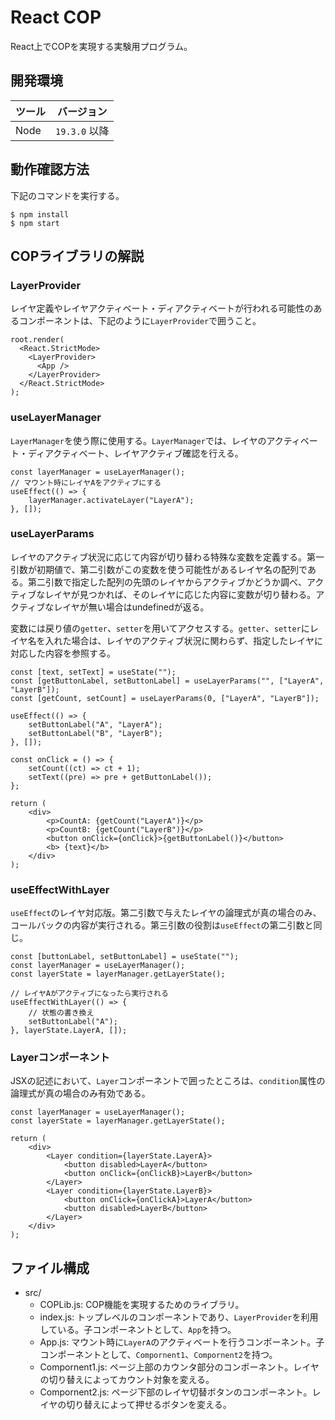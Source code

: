 # React COP

React上でCOPを実現する実験用プログラム。

## 開発環境

|ツール|バージョン|
|-|-|
|Node|`19.3.0` 以降|

## 動作確認方法

下記のコマンドを実行する。

```
$ npm install
$ npm start
```

## COPライブラリの解説

### LayerProvider

レイヤ定義やレイヤアクティベート・ディアクティベートが行われる可能性のあるコンポーネントは、下記のように`LayerProvider`で囲うこと。

```
root.render(
  <React.StrictMode>
    <LayerProvider>
      <App />
    </LayerProvider>
  </React.StrictMode>
);
```

### useLayerManager

`LayerManager`を使う際に使用する。`LayerManager`では、レイヤのアクティベート・ディアクティベート、レイヤアクティブ確認を行える。

```
const layerManager = useLayerManager();
// マウント時にレイヤAをアクティブにする
useEffect(() => {
    layerManager.activateLayer("LayerA");
}, []);
```

### useLayerParams

レイヤのアクティブ状況に応じて内容が切り替わる特殊な変数を定義する。第一引数が初期値で、第二引数がこの変数を使う可能性があるレイヤ名の配列である。第二引数で指定した配列の先頭のレイヤからアクティブかどうか調べ、アクティブなレイヤが見つかれば、そのレイヤに応じた内容に変数が切り替わる。アクティブなレイヤが無い場合はundefinedが返る。

変数には戻り値の`getter`、`setter`を用いてアクセスする。`getter`、`setter`にレイヤ名を入れた場合は、レイヤのアクティブ状況に関わらず、指定したレイヤに対応した内容を参照する。

```
const [text, setText] = useState("");
const [getButtonLabel, setButtonLabel] = useLayerParams("", ["LayerA", "LayerB"]);
const [getCount, setCount] = useLayerParams(0, ["LayerA", "LayerB"]);

useEffect(() => {
    setButtonLabel("A", "LayerA");
    setButtonLabel("B", "LayerB");
}, []);

const onClick = () => {
    setCount((ct) => ct + 1);
    setText((pre) => pre + getButtonLabel());
};

return (
    <div>
        <p>CountA: {getCount("LayerA")}</p>
        <p>CountB: {getCount("LayerB")}</p>
        <button onClick={onClick}>{getButtonLabel()}</button>
        <b> {text}</b>
    </div>
);

```

### useEffectWithLayer

`useEffect`のレイヤ対応版。第二引数で与えたレイヤの論理式が真の場合のみ、コールバックの内容が実行される。第三引数の役割は`useEffect`の第二引数と同じ。

```
const [buttonLabel, setButtonLabel] = useState("");
const layerManager = useLayerManager();
const layerState = layerManager.getLayerState();

// レイヤAがアクティブになったら実行される
useEffectWithLayer(() => {
    // 状態の書き換え
    setButtonLabel("A");
}, layerState.LayerA, []);

```

### Layerコンポーネント

JSXの記述において、`Layer`コンポーネントで囲ったところは、`condition`属性の論理式が真の場合のみ有効である。

```
const layerManager = useLayerManager();
const layerState = layerManager.getLayerState();

return (
    <div>
        <Layer condition={layerState.LayerA}>
            <button disabled>LayerA</button>
            <button onClick={onClickB}>LayerB</button>
        </Layer>
        <Layer condition={layerState.LayerB}>
            <button onClick={onClickA}>LayerA</button>
            <button disabled>LayerB</button>
        </Layer>
    </div>
);
```

## ファイル構成

- src/
    - COPLib.js: COP機能を実現するためのライブラリ。
    - index.js: トップレベルのコンポーネントであり、`LayerProvider`を利用している。子コンポーネントとして、`App`を持つ。
    - App.js: マウント時に`LayerA`のアクティベートを行うコンポーネント。子コンポーネントとして、`Compornent1`、`Compornent2`を持つ。
    - Compornent1.js: ページ上部のカウンタ部分のコンポーネント。レイヤの切り替えによってカウント対象を変える。
    - Compornent2.js: ページ下部のレイヤ切替ボタンのコンポーネント。レイヤの切り替えによって押せるボタンを変える。
